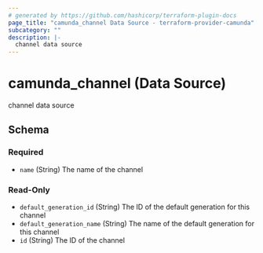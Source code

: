 ```yaml
---
# generated by https://github.com/hashicorp/terraform-plugin-docs
page_title: "camunda_channel Data Source - terraform-provider-camunda"
subcategory: ""
description: |-
  channel data source
---
```


# camunda_channel (Data Source)

channel data source



<!-- schema generated by tfplugindocs -->
## Schema

### Required

- `name` (String) The name of the channel

### Read-Only

- `default_generation_id` (String) The ID of the default generation for this channel
- `default_generation_name` (String) The name of the default generation for this channel
- `id` (String) The ID of the channel


